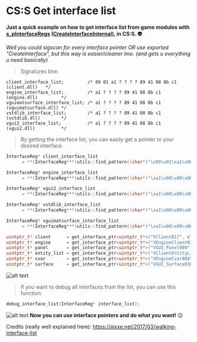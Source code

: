 # CS:S Get interface list

**Just a quick example on how to get interface list from game modules with <a href="https://github.com/ValveSoftware/source-sdk-2013/blob/master/sp/src/public/tier1/interface.h#L72">s_pInterfaceRegs</a> (<a href="https://github.com/ValveSoftware/source-sdk-2013/blob/master/sp/src/tier1/interface.cpp#L68">CreateInterfaceInternal</a>), in CS:S. :alien:**  

_Well you could sigscan for every interface pointer OR use exported "CreateInterface", but this way is easier/cleaner imo. (and gets u everything u need basically)_ 
   
   
> Signatures btw:
```
client_interface_list;         /* 89 01 a1 ? ? ? ? 89 41 08 8b c1 (client.dll)   */
engine_interface_list;         /* a1 ? ? ? ? 89 41 08 8b c1 (engine.dll)         */
vguimatsurface_interface_list; /* a1 ? ? ? ? 89 41 08 8b c1 (vguimatsurface.dll) */
vstdlib_interface_list;        /* a1 ? ? ? ? 89 41 08 8b c1 (vstdlib.dll)        */
vgui2_interface_list;          /* a1 ? ? ? ? 89 41 08 8b c1 (vgui2.dll)          */
```
   

> By getting the interface list, you can easily get a pointer to your desired interface.
```c++
InterfaceReg* client_interface_list         
      = **(InterfaceReg***)utils::find_pattern((char*)"\x89\x01\xa1\x00\x00\x00\x00\x89\x41\x08\x8b\xc1 ", (char*)"xxx????xxxxx", dll_client, 0x552EC8, 3);

InterfaceReg* engine_interface_list         
      = **(InterfaceReg***)utils::find_pattern((char*)"\xa1\x00\x00\x00\x00\x89\x41\x08\x8b\xc1", (char*)"x????xxxxx", dll_engine, 0x243FF5 , 1);

InterfaceReg* vgui2_interface_list          
      = **(InterfaceReg***)utils::find_pattern((char*)"\xa1\x00\x00\x00\x00\x89\x41\x08\x8b\xc1", (char*)"x????xxxxx", dll_vgui2, 0x1EE45 , 1);

InterfaceReg* vstdlib_interface_list        
      = **(InterfaceReg***)utils::find_pattern((char*)"\xa1\x00\x00\x00\x00\x89\x41\x08\x8b\xc1", (char*)"x????xxxxx", dll_vstdlib, 0xBCDA , 1);

InterfaceReg* vguimatsurface_interface_list 
      = **(InterfaceReg***)utils::find_pattern((char*)"\xa1\x00\x00\x00\x00\x89\x41\x08\x8b\xc1", (char*)"x????xxxxx", dll_vguimatsurface, 0x6DF51 , 1);
```
```c++
uintptr_t* client      = get_interface_ptr<uintptr_t*>("VClient017", client_interface_list);
uintptr_t* engine      = get_interface_ptr<uintptr_t*>("VEngineClient013", engine_interface_list);
uintptr_t* panel       = get_interface_ptr<uintptr_t*>("VGUI_Panel009", vgui2_interface_list); 
uintptr_t* entity_list = get_interface_ptr<uintptr_t*>("VClientEntityList003", client_interface_list);
uintptr_t* cvar        = get_interface_ptr<uintptr_t*>("VEngineCvar004", vstdlib_interface_list);
uintptr_t* surface     = get_interface_ptr<uintptr_t*>("VGUI_Surface030", vguimatsurface_interface_list);
```
![alt text](https://i.imgur.com/3KVj9o3.jpeg)

   

> If you want to debug all interfaces from the list, you can use this function:
```c++
debug_interface_list(InterfaceReg* interface_list);
```
![alt text](https://i.imgur.com/cqLRhaO.jpeg)
<b>Now you can use interface pointers and do what you want!</b> :wink:  <br/>

Credits (really well explained here): https://aixxe.net/2017/03/walking-interface-list
